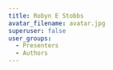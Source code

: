 ```yaml
---
title: Robyn E Stobbs
avatar_filename: avatar.jpg
superuser: false
user_groups:
  - Presenters
  - Authors
---
```

